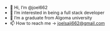 - 👋 Hi, I’m @joel662
- 👀 I’m interested in being a full stack developer
- 🌱 I’m a graduate from Algoma university
- 📫 How to reach me -> joelsaji662@gmail.com

<!---
joel662/joel662 is a ✨ special ✨ repository because its `README.md` (this file) appears on your GitHub profile.
You can click the Preview link to take a look at your changes.
--->
